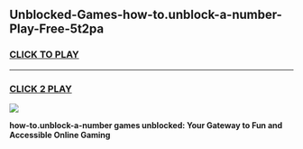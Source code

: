 
## Unblocked-Games-how-to.unblock-a-number-Play-Free-5t2pa
<h3>
<a href="https://premium76.site?title=how-to.unblock-a-number&ref=20M">CLICK TO PLAY</a></h3>
<hr>

<h3>
<a href="https://premium76.site?title=how-to.unblock-a-number&ref=20M">CLICK 2 PLAY</a>
  
</h3>

<a href="https://premium76.site?title=how-to.unblock-a-number&ref=19M"><img src="https://clearcache.store/games.png"></a>


**how-to.unblock-a-number games unblocked: Your Gateway to Fun and Accessible Online Gaming**
